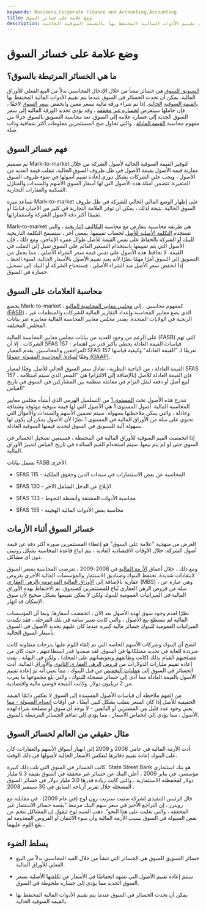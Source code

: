 ```yaml
---
keywords: Business,Corporate Finance and Accounting,Accounting
title: وضع علامة على خسائر السوق
description: الخسائر من السوق إلى السوق هي الخسائر التي تنشأ من خلال الإدخال المحاسبي بدلاً من البيع الفعلي للأوراق المالية. يمكن أن تحدث الخسائر في السوق عندما يتم تقييم الأدوات المالية المحتفظ بها بالقيمة السوقية الحالية.
---
```


# وضع علامة على خسائر السوق
## ما هي الخسائر المرتبطة بالسوق؟

[التسويق للسوق](/marktomarket) هي خسائر تنشأ من خلال الإدخال المحاسبي بدلاً من البيع الفعلي للأوراق المالية. يمكن أن تحدث الخسائر في السوق عندما يتم تقييم الأدوات المالية المحتفظ بها [بالقيمة السوقية](/cmv) [الحالية](/cmv). إذا تم شراء ورقة مالية بسعر معين وانخفض [سعر السوق](/market-price) لاحقًا ، فإن حاملها سيتعرض [لخسارة غير محققة](/unrealizedloss) ، وقد يؤدي تحديد الورقة المالية إلى سعر السوق الجديد إلى خسارة علامة إلى السوق. تعد محاسبة التسويق بالسوق جزءًا من مفهوم محاسبة [القيمة العادلة](/fairvalue) ، والتي تحاول منح المستثمرين معلومات أكثر شفافية وذات صلة.

## فهم خسائر السوق

تم تصميم Mark-to-market لتوفير القيمة السوقية الحالية لأصول الشركة من خلال مقارنة قيمة الأصول بقيمة الأصول في ظل ظروف السوق الحالية. تتقلب قيمة العديد من الأصول ، ويجب على الشركات بشكل دوري إعادة تقييم أصولها في ضوء ظروف السوق المتغيرة. تتضمن أمثلة هذه الأصول التي لها أسعار السوق الأسهم والسندات والمنازل السكنية والعقارات التجارية.

تساعد ميزة Mark-to-market على إظهار الوضع المالي الحالي للشركة في ظل ظروف السوق الحالية. نتيجة لذلك ، يمكن أن توفر العلامة التجارية في كثير من الأحيان قياسًا أو تقييمًا أكثر دقة لأصول الشركة واستثماراتها.

Mark-to-market هي طريقة محاسبية تتعارض مع محاسبة [التكاليف التاريخية](/historical-cost) ، والتي تستخدم [التكلفة الأصلية للأصل](/originalcost) لحساب تقييمها. بمعنى آخر ، ستسمح التكلفة التاريخية للبنك أو الشركة بالحفاظ على نفس القيمة للأصل طوال عمره الإنتاجي. ومع ذلك ، فإن الأصول التي يتم تقييمها باستخدام التسعير القائم على السوق تميل إلى التقلب في القيمة. لا تحافظ هذه الأصول على نفس قيمة سعر الشراء الأصلي ، مما يجعل من التسويق إلى السوق أمرًا مهمًا نظرًا لأنه يعيد تقييم الأصول بالأسعار الحالية. لسوء الحظ ، إذا انخفض سعر الأصل منذ الشراء الأصلي ، فستحتاج الشركة أو البنك إلى تسجيل خسارة في السوق.

## محاسبة العلامات على السوق

يخضع Mark-to-market ، كمفهوم محاسبي ، إلى [مجلس معايير المحاسبة المالية (FASB)](/fasb) ، الذي يضع معايير المحاسبة وإعداد التقارير المالية للشركات والمنظمات غير الربحية في الولايات المتحدة. يصدر مجلس معايير المحاسبة المالية معاييره عبر بيانات المجلس المختلفة.

على الرغم من وجود العديد من بيانات مجلس معايير المحاسبة المالية (FASB) التي تهم الشركات ، إلا أن SFAS 157 - قياسات القيمة العادلة يحظى بأكبر قدر من اهتمام المراجعين والمحاسبين. يقدم المعيار SFAS 157 تعريفًا لـ "القيمة العادلة" وكيفية قياسها وفقًا [لمبادئ المحاسبة المقبولة عمومًا (GAAP)](/gaap).

القيمة العادلة ، من الناحية النظرية ، تعادل سعر السوق الحالي للأصل. وفقًا لمعيار SFAS 157 ، فإن القيمة العادلة للأصل (بالإضافة إلى الالتزام) هي "السعر الذي سيتم استلامه لبيع أصل أو دفعه لنقل التزام في معاملة منظمة بين المشاركين في السوق في تاريخ القياس".

تندرج هذه الأصول تحت [المستوى 1](/level1_assets) من التسلسل الهرمي الذي أنشأه مجلس معايير المحاسبة المالية. أصول المستوى 1 هي الأصول التي لها قيمة سوقية موثوقة وشفافة وعادلة ، والتي يمكن ملاحظتها بسهولة. سيتم تضمين الأسهم والسندات والأموال التي تحتوي على سلة من الأوراق المالية في المستوى 1 نظرًا لأن الأصول يمكن أن يكون لها بسهولة آلية للتسويق في السوق لتحديد قيمتها السوقية العادلة.

إذا انخفضت القيم السوقية للأوراق المالية في المحفظة ، فسيتعين تسجيل الخسائر في السوق حتى لو لم يتم بيعها. سيتم استخدام القيم السائدة في تاريخ القياس لتمييز الأوراق المالية.

تشمل بيانات FASB الأخرى:

- SFAS 115 - المحاسبة عن بعض الاستثمارات في سندات الدين وحقوق الملكية

- SFAS 130 - الإبلاغ عن الدخل الشامل الآخر

- SFAS 133 - محاسبة الأدوات المشتقة وأنشطة التحوط

- SFAS 155 - محاسبة بعض الأدوات المالية الهجينة

## خسائر السوق أثناء الأزمات

الغرض من منهجية "علامة على السوق" هو إعطاء المستثمرين صورة أكثر دقة عن قيمة أصول الشركة. خلال الأوقات الاقتصادية العادية ، يتم اتباع قاعدة المحاسبة بشكل روتيني دون أي مشاكل.

ومع ذلك ، خلال أعماق [الأزمة المالية](/financial-crisis) في 2008-2009 ، تعرضت المحاسبة بسعر السوق لانتقادات شديدة. تحتفظ البنوك وصناديق الاستثمار والمؤسسات المالية الأخرى بقروض عقارية بالإضافة إلى [الأوراق المالية المدعومة بالرهن العقاري](/mbs) (MBS) ، وهي عبارة عن سلة من قروض الرهن العقاري تُباع للمستثمرين كصندوق. تم الاحتفاظ بهذه الأوراق المالية في الميزانيات العمومية للبنوك ولكن لا يمكن تقييمها بشكل صحيح لأن سوق الإسكان قد انهار.

نظرًا لعدم وجود سوق لهذه الأصول بعد الآن ، انخفضت أسعارها. وبما أن المؤسسات المالية لم تستطع بيع الأصول ، والتي كانت تعتبر سامة في تلك المرحلة ، فقد تكبدت الميزانيات العمومية للبنوك خسائر مالية كبيرة عندما كان عليهم تحديد الأصول في السوق بأسعار السوق الحالية.

اتضح أن البنوك وشركات الأسهم الخاصة التي تم إلقاء اللوم عليها بدرجات متفاوتة كانت مترددة للغاية في تحديد ممتلكاتها في السوق. لقد صمدوا قدر استطاعتهم ، حيث كان من مصلحتهم القيام بذلك (كانت وظائفهم وتعويضاتهم على المحك) ، ولكن في النهاية ، تمت إعادة تقييم مليارات الدولارات من [قروض](/subprime_mortgage) [الرهن العقاري الثانوي](/subprime_mortgage) والأوراق المالية. أدت الخسائر في السوق إلى [عمليات التخفيض](/writedown) من قبل البنوك ، مما يعني أنه تم إعادة تقييم الأصول بالقيمة العادلة مما أدى إلى خسائر مسجلة للبنوك ، والتي بلغ مجموعها ما يقرب من 2 تريليون دولار. وكانت النتيجة فوضى مالية واقتصادية.

من المهم ملاحظة أن قياسات الأصول المستندة إلى السوق لا تعكس دائمًا القيمة الحقيقية للأصل إذا كان السعر يتقلب بشكل كبير. أيضًا ، في أوقات [انعدام السيولة - مما](/illiquid) يعني وجود عدد قليل من المشترين أو البائعين - لا يوجد أي سوق أو مصلحة شراء لهذه الأصول ، مما يؤدي إلى انخفاض الأسعار ، مما يؤدي إلى تفاقم الخسائر المرتبطة بالسوق.

## مثال حقيقي من العالم لخسائر السوق

أدت الأزمة المالية في عامي 2008 و 2009 إلى انهيار أسواق الأسهم والعقارات. كان على البنوك إعادة تقييم دفاترها لتعكس الأسعار الحالية لأصولها في ذلك الوقت.

كانت الخسائر في السوق التي تلت ذلك كبيرة. State Street Bank هو بنك استثماري مؤسسي. في يناير 2009 ، أعلن البنك عن خسائر غير محققة في السوق بقيمة 6.3 مليار دولار لمحفظته الاستثمارية ، والتي كانت زيادة قدرها 3.0 مليار دولار في خسائر السوق المسجلة خلال تقرير أرباحه السابق في 30 سبتمبر 2008 .

قال الرئيس التنفيذي لشركة ستيت ستريت رون لوج (في عام 2009) ، في مقابلته مع رويترز ، إن التراجع الأخير في سعر سهم البنك مرتبط "بقصة خسائر الاستثمار غير المحققة ، والتي تغلبت على هذا النحو". ذهب السيد لوج ليقول إن المشاكل تنجم عن نقص السيولة في السوق بسبب الأزمة المالية وأن سوء الائتمان أو القروض المعدومة لم يقع اللوم عليهما .

## يسلط الضوء

- خسائر التسويق للسوق هي الخسائر التي تنشأ من خلال القيد المحاسبي بدلاً من البيع الفعلي للأوراق المالية.

- ستتم إعادة تقييم الأصول التي تشهد انخفاضًا في الأسعار عن تكلفتها الأصلية بسعر السوق الجديد مما يؤدي إلى خسارة ملحوظة في السوق.

- يمكن أن تحدث الخسائر في السوق عندما يتم تقييم الأدوات المالية المحتفظ بها بالقيمة السوقية الحالية.

